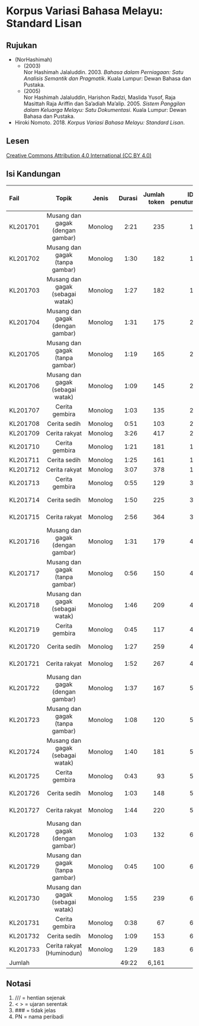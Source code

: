 # Korpus Variasi Bahasa Melayu: Standard Lisan
## Rujukan
- (NorHashimah)
    - (2003)  
      Nor Hashimah Jalaluddin. 2003. _Bahasa dalam Perniagaan: Satu Analisis Semantik dan Pragmatik_. Kuala Lumpur: Dewan Bahasa dan Pustaka.
    - (2005)  
      Nor Hashimah Jalaluddin, Harishon Radzi, Maslida Yusof, Raja Masittah Raja Ariffin dan Sa’adiah Ma’alip. 2005. _Sistem Panggilan dalam Keluarga Melayu: Satu Dokumentasi_. Kuala Lumpur: Dewan Bahasa dan Pustaka.
- Hiroki Nomoto. 2018. _Korpus Variasi Bahasa Melayu: Standard Lisan_.

## Lesen
[Creative Commons Attribution 4.0 International (CC BY 4.0)](https://creativecommons.org/licenses/by-nc-nd/4.0/deed.ms)

## Isi Kandungan
|Fail    |Topik                            |Jenis    |Durasi|Jumlah token|ID penutur|Tempat asal penutur|
|:-------|:-------------------------------:|:-------:|-----:|-----------:|---------:|:-----------------:|
|KL201701|Musang dan gagak (dengan gambar) |Monolog  |  2:21|         235|1         |Johor              |
|KL201702|Musang dan gagak (tanpa gambar)  |Monolog  |  1:30|         182|1         |Johor              |
|KL201703|Musang dan gagak (sebagai watak) |Monolog  |  1:27|         182|1         |Johor              |
|KL201704|Musang dan gagak (dengan gambar) |Monolog  |  1:31|         175|2         |Johor              |
|KL201705|Musang dan gagak (tanpa gambar)  |Monolog  |  1:19|         165|2         |Johor              |
|KL201706|Musang dan gagak (sebagai watak) |Monolog  |  1:09|         145|2         |Johor              |
|KL201707|Cerita gembira                   |Monolog  |  1:03|         135|2         |Johor              |
|KL201708|Cerita sedih                     |Monolog  |  0:51|         103|2         |Johor              |
|KL201709|Cerita rakyat                    |Monolog  |  3:26|         417|2         |Johor              |
|KL201710|Cerita gembira                   |Monolog  |  1:21|         181|1         |Johor              |
|KL201711|Cerita sedih                     |Monolog  |  1:25|         161|1         |Johor              |
|KL201712|Cerita rakyat                    |Monolog  |  3:07|         378|1         |Johor              |
|KL201713|Cerita gembira                   |Monolog  |  0:55|         129|3         |Kuala Lumpur       |
|KL201714|Cerita sedih                     |Monolog  |  1:50|         225|3         |Kuala Lumpur       |
|KL201715|Cerita rakyat                    |Monolog  |  2:56|         364|3         |Kuala Lumpur       |
|KL201716|Musang dan gagak (dengan gambar) |Monolog  |  1:31|         179|4         |Negeri Sembilan    |
|KL201717|Musang dan gagak (tanpa gambar)  |Monolog  |  0:56|         150|4         |Negeri Sembilan    |
|KL201718|Musang dan gagak (sebagai watak) |Monolog  |  1:46|         209|4         |Negeri Sembilan    |
|KL201719|Cerita gembira                   |Monolog  |  0:45|         117|4         |Negeri Sembilan    |
|KL201720|Cerita sedih                     |Monolog  |  1:27|         259|4         |Negeri Sembilan    |
|KL201721|Cerita rakyat                    |Monolog  |  1:52|         267|4         |Negeri Sembilan    |
|KL201722|Musang dan gagak (dengan gambar) |Monolog  |  1:37|         167|5         |Negeri Sembilan    |
|KL201723|Musang dan gagak (tanpa gambar)  |Monolog  |  1:08|         120|5         |Negeri Sembilan    |
|KL201724|Musang dan gagak (sebagai watak) |Monolog  |  1:40|         181|5         |Negeri Sembilan    |
|KL201725|Cerita gembira                   |Monolog  |  0:43|          93|5         |Negeri Sembilan    |
|KL201726|Cerita sedih                     |Monolog  |  1:03|         148|5         |Negeri Sembilan    |
|KL201727|Cerita rakyat                    |Monolog  |  1:44|         220|5         |Negeri Sembilan    |
|KL201728|Musang dan gagak (dengan gambar) |Monolog  |  1:03|         132|6         |Sabah              |
|KL201729|Musang dan gagak (tanpa gambar)  |Monolog  |  0:45|         100|6         |Sabah              |
|KL201730|Musang dan gagak (sebagai watak) |Monolog  |  1:55|         239|6         |Sabah              |
|KL201731|Cerita gembira                   |Monolog  |  0:38|          67|6         |Sabah              |
|KL201732|Cerita sedih                     |Monolog  |  1:09|         153|6         |Sabah              |
|KL201733|Cerita rakyat (Huminodun)        |Monolog  |  1:29|         183|6         |Sabah              |
|Jumlah  |                                 |         | 49:22|       6,161|          |                   |

## Notasi

1. /// = hentian sejenak
1. < > = ujaran serentak
1. \#\#\# = tidak jelas
1. PN = nama peribadi
